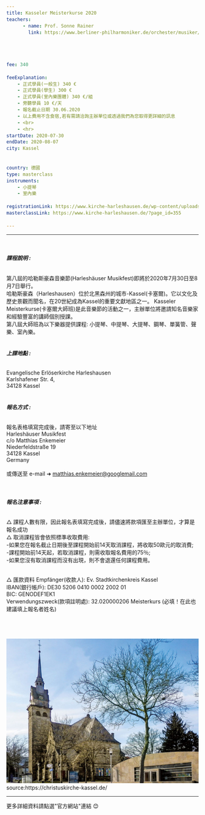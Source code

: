 ```yaml
---
title: Kasseler Meisterkurse 2020
teachers:
      - name: Prof. Sonne Rainer 
        link: https://www.berliner-philharmoniker.de/orchester/musiker/rainer-sonne/




fee: 340

feeExplanation: 
    - 正式學員(一般生) 340 €
    - 正式學員(學生) 300 €
    - 正式學員(室內樂團體) 340 €/組
    - 旁聽學員 10 €/天
    - 報名截止日期 30.06.2020
    - 以上費用不含食宿,若有需請洽詢主辦單位或透過我們為您取得更詳細的訊息
    - <br>
    - <hr>
startDate: 2020-07-30
endDate: 2020-08-07
city: Kassel
      

country: 德國
type: masterclass
instruments:
    - 小提琴
    - 室內樂

registrationLink: https://www.kirche-harleshausen.de/wp-content/uploads/2019/11/anmeldeform20.pdf
masterclassLink: https://www.kirche-harleshausen.de/?page_id=355
    
---
```

<hr>
<br>

###### __課程說明 :__<br>  
第八屆的哈勒斯豪森音樂節(Harleshäuser Musikfest)即將於2020年7月30日至8月7日舉行。<br>
哈勒斯豪森（Harleshausen）位於北黑森州的城市-Kassel(卡塞爾)。它以文化及歷史景觀而聞名，在20世紀成為Kassel的重要文獻地區之一。
Kasseler Meisterkurse(卡塞爾大師班)是此音樂節的活動之一，主辦單位將邀請知名音樂家和經驗豐富的講師個別授課。<br>
第八屆大師班為以下樂器提供課程: 小提琴、中提琴、大提琴、鋼琴、單簧管、聲樂、室內樂。<br>
<br>
###### __上課地點 :__<br> 
Evangelische Erlöserkirche Harleshausen<br>
Karlshafener Str. 4,<br>
34128 Kassel<br>
<br>

###### __報名方式 :__<br> 

報名表格填寫完成後，請寄至以下地址<br>
Harleshäuser Musikfest<br>
c/o Matthias Enkemeier<br>
Niederfeldstraße 19<br>
34128 Kassel<br>
Germany<br>
<br>
或傳送至 e-mail ➜ matthias.enkemeier@googlemail.com
<br>
<br>
<br>
###### __報名注意事項 :__<br>

△ 課程人數有限，因此報名表填寫完成後，請儘速將款項匯至主辦單位，才算是報名成功<br>
△ 取消課程皆會依照標準收取費用:<br>
 -如果您在報名截止日期後至課程開始前14天取消課程，將收取50歐元的取消費; <br>
 -課程開始前14天起，若取消課程，則需收取報名費用的75％; <br>
 -如果您沒有取消課程而沒有出現，則不會退還任何課程費用。 <br>

<br>
△ 匯款資料
     Empfänger(收款人): Ev. Stadtkirchenkreis Kassel<br>
     IBAN(銀行帳戶): DE30 5206 0410 0002 2002 01<br>
     BIC: GENODEF1EK1<br>
     Verwendungszweck(款項註明處): 32.020000206 Meisterkurs   (必填！在此也建議填上報名者姓名)<br>

<br>
<br>
<br>
<br>


<img src="/assets/img/kassel-harleshausen-kirche.jpg" class="img-fluid" alt="...">
source:https://christuskirche-kassel.de/


<br>
<hr>
更多詳細資料請點選"官方網站"連結 😊
